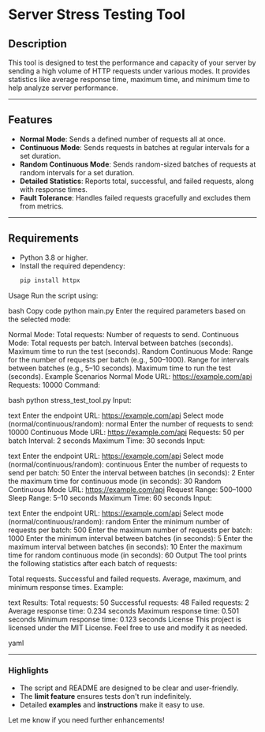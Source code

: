 # Server Stress Testing Tool

## Description

This tool is designed to test the performance and capacity of your server by sending a high volume of HTTP requests under various modes. It provides statistics like average response time, maximum time, and minimum time to help analyze server performance.

---

## Features

- **Normal Mode**: Sends a defined number of requests all at once.
- **Continuous Mode**: Sends requests in batches at regular intervals for a set duration.
- **Random Continuous Mode**: Sends random-sized batches of requests at random intervals for a set duration.
- **Detailed Statistics**: Reports total, successful, and failed requests, along with response times.
- **Fault Tolerance**: Handles failed requests gracefully and excludes them from metrics.

---

## Requirements

- Python 3.8 or higher.
- Install the required dependency:
  ```bash
  pip install httpx
Usage
Run the script using:

bash
Copy code
python main.py
Enter the required parameters based on the selected mode:

Normal Mode:
Total requests: Number of requests to send.
Continuous Mode:
Total requests per batch.
Interval between batches (seconds).
Maximum time to run the test (seconds).
Random Continuous Mode:
Range for the number of requests per batch (e.g., 500–1000).
Range for intervals between batches (e.g., 5–10 seconds).
Maximum time to run the test (seconds).
Example Scenarios
Normal Mode
URL: https://example.com/api
Requests: 10000
Command:

bash
python stress_test_tool.py
Input:

text
Enter the endpoint URL: https://example.com/api
Select mode (normal/continuous/random): normal
Enter the number of requests to send: 10000
Continuous Mode
URL: https://example.com/api
Requests: 50 per batch
Interval: 2 seconds
Maximum Time: 30 seconds
Input:

text
Enter the endpoint URL: https://example.com/api
Select mode (normal/continuous/random): continuous
Enter the number of requests to send per batch: 50
Enter the interval between batches (in seconds): 2
Enter the maximum time for continuous mode (in seconds): 30
Random Continuous Mode
URL: https://example.com/api
Request Range: 500–1000
Sleep Range: 5–10 seconds
Maximum Time: 60 seconds
Input:

text
Enter the endpoint URL: https://example.com/api
Select mode (normal/continuous/random): random
Enter the minimum number of requests per batch: 500
Enter the maximum number of requests per batch: 1000
Enter the minimum interval between batches (in seconds): 5
Enter the maximum interval between batches (in seconds): 10
Enter the maximum time for random continuous mode (in seconds): 60
Output
The tool prints the following statistics after each batch of requests:

Total requests.
Successful and failed requests.
Average, maximum, and minimum response times.
Example:

text
Results:
Total requests: 50
Successful requests: 48
Failed requests: 2
Average response time: 0.234 seconds
Maximum response time: 0.501 seconds
Minimum response time: 0.123 seconds
License
This project is licensed under the MIT License. Feel free to use and modify it as needed.

yaml

---

### **Highlights**
- The script and README are designed to be clear and user-friendly.
- The **limit feature** ensures tests don't run indefinitely.
- Detailed **examples** and **instructions** make it easy to use.

Let me know if you need further enhancements!